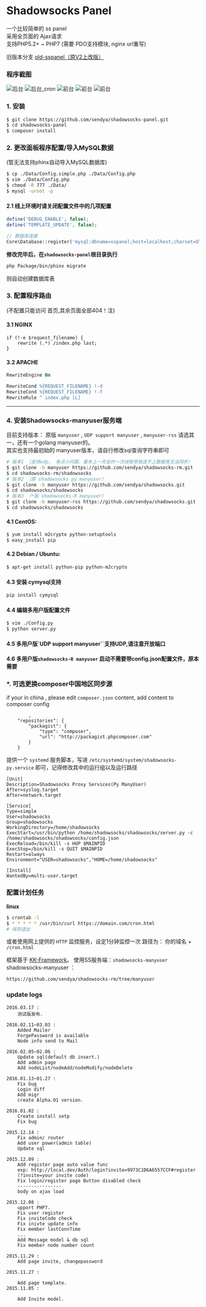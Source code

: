 Shadowsocks Panel
===================

一个比较简单的 ss panel  
采用全页面的 Ajax请求  
支持PHP5.2+ ~ PHP7 (需要 PDO支持模块, nginx url重写)  

旧版本分支 [old-sspanel（原V2上改版）](https://github.com/sendya/shadowsocks-panel/tree/old-sspanel)  
### 程序截图
![后台](https://static-2.loacg.com/open/static/ss-panel-github/Admin.png)
![后台_cron](https://static-2.loacg.com/open/static/ss-panel-github/admin_cron.png)
![前台](https://static-2.loacg.com/open/static/ss-panel-github/member.png)
![前台](https://static-2.loacg.com/open/static/ss-panel-github/member2.png)
![前台](https://static-2.loacg.com/open/static/ss-panel-github/member3.png)

### 1. 安装
```bash
$ git clone https://github.com/sendya/shadowsocks-panel.git
$ cd shadowsocks-panel
$ composer install
```

### 2. 更改面板程序配置/导入MySQL数据  
(暂无法支持phinx自动导入MySQL数据库)
```bash
$ cp ./Data/Config.simple.php ./Data/Config.php
$ vim ./Data/Config.php
$ chmod -R 777 ./Data/
$ mysql -uroot -p
```

#### 2.1 线上环境时请关闭配置文件中的几项配置  
```php
define('DEBUG_ENABLE', false);
define('TEMPLATE_UPDATE', false);

// 数据库连接
Core\Database::register('mysql:dbname=sspanel;host=localhost;charset=UTF8', 'user', 'password');
```

**修改完毕后，在`shadowsocks-panel`根目录执行**
```bash
php Package/bin/phinx migrate
```
则自动创建数据库表

### 3. 配置程序路由
(不配置只能访问 首页,其余页面全部404！注)
#### 3.1 NGINX
```nginx
if (!-e $request_filename) {
    rewrite (.*) /index.php last;
}
```
#### 3.2 APACHE
```apache
RewriteEngine On

RewriteCond %{REQUEST_FILENAME} !-d
RewriteCond %{REQUEST_FILENAME} !-f
RewriteRule ^ index.php [L]
```
----------


### 4. 安装Shadowsocks-manyuser服务端

目前支持版本：  原版 `manyuser` , `UDP support manyuser` , `manyuser-rss`
请选其一，还有一个golang manyuser的。   
其实也支持最初始的 manyuser版本，请自行修改sql查询字符串即可  
```bash
# 版本1 （支持udp， 有点小问题，基本上一天会炸一次线程导致连不上数据库无法同步）
$ git clone -b manyuser https://github.com/sendya/shadowsocks-rm.git
$ cd shadowsocks-rm/shadowsocks
# 版本2 （原 shadowsocks py manyuser）
$ git clone -b manyuser https://github.com/sendya/shadowsocks.git
$ cd shadowsocks/shadowsocks
# 版本3 （*版 shadowsocks-R manyuser）
$ git clone -b manyuser-rss https://github.com/sendya/shadowsocks.git
$ cd shadowsocks/shadowsocks
```
#### 4.1 CentOS:
```bash
$ yum install m2crypto python-setuptools
$ easy_install pip
```
#### 4.2 Debian / Ubuntu:
```bash
$ apt-get install python-pip python-m2crypto
```
#### 4.3 安装 cymysql支持
```bash
pip install cymysql
```

#### 4.4 编辑多用户版配置文件
```bash
$ vim ./Config.py
$ python server.py
```
#### 4.5 多用户版`UDP support manyuser``支持UDP,请注意开放端口  
#### 4.6 多用户版`shadowsocks-R manyuser` 启动不需要带config.json配置文件，原本需要  

### *. 可选更换composer中国地区同步源
if your in china , please edit `composer.json` content, add content to composer config
```
		,
    "repositories": {
        "packagist": {
            "type": "composer",
            "url": "http://packagist.phpcomposer.com"
        }
    }
```

提供一个 `systemd` 服务脚本，写进 `/etc/systemd/system/shadowsocks-py.service` 即可，记得修改其中的运行组以及运行路径

```systemd
[Unit]
Description=Shadowsocks Proxy Services(Py ManyUser)
After=syslog.target
After=network.target

[Service]
Type=simple
User=shadowsocks
Group=shadowsocks
WorkingDirectory=/home/shadowsocks
ExecStart=/usr/bin/python /home/shadowsocks/shadowsocks/server.py -c /home/shadowsocks/shadowsocks/config.json
ExecReload=/bin/kill -s HUP $MAINPID
ExecStop=/bin/kill -s QUIT $MAINPID
Restart=always
Environment="USER=shadowsocks","HOME=/home/shadowsocks"

[Install]
WantedBy=multi-user.target
```

### 配置计划任务

**linux**  
```bash
$ crontab -l
$ * * * * * /usr/bin/curl https://domain.com/cron.html
# 保存退出
```
或者使用网上提供的 `HTTP` 监控服务，设定1分钟监控一次 路径为： 你的域名 + `/cron.html`

框架基于 [KK-Framework](https://github.com/kookxiang/KK-Framework)。
使用SS服务端：`shadowsocks-manyuser`
shadowsocks-manyuser ：
```
https://github.com/sendya/shadowsocks-rm/tree/manyuser
```

### update logs
```
2016.03.17 :
    测试版发布.
    
2016.02.11~03.03 :
    Added Mailer
    ForgePassword is available
    Node info send to Mail

2016.02.05~02.06 :
	Update sql(default db insert.)
	Add admin page
	Add nodeList/nodeAdd/nodeModify/nodeDelete

2016.01.13~01.27 :
	Fix bug
	Login diff
	Add migr
	create Alpha.01 version.

2016.01.02 :
	Create install setp
	Fix bug

2015.12.14 : 
	Fix admin/ router
	Add user power(admin table)
	Update sql

2015.12.09 : 
	Add register page auto value func
	exp: http://local.dev/Auth/login?invite=9973C1D6A6557CCF#register
	(?invite=your invite code)
	Fix login/register page Button disabled check
	----------------
	body on ajax load

2015.12.08 : 
	upport PHP7.
	Fix user register
	Fix inviteCode check
	Fix inivte update info
	Fix member lastConnTime
	...
	Add Message model & db sql
	Fix member node number count

2015.11.29 :
	Add page invite, changepassword

2015.11.27 :

	Add page template.
2015.11.05 :

	Add Invite model. 
```
